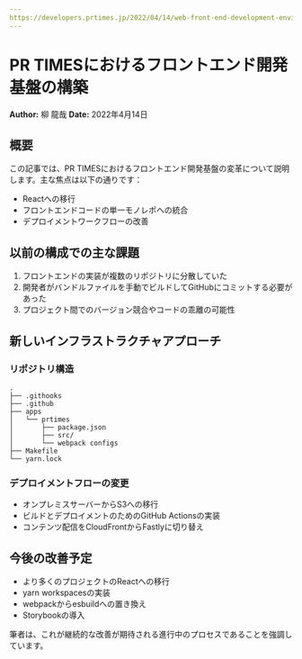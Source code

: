 ```yaml
---
https://developers.prtimes.jp/2022/04/14/web-front-end-development-enviroment-in-prtimes-inc/
---
```


# PR TIMESにおけるフロントエンド開発基盤の構築

**Author:** 柳 龍哉
**Date:** 2022年4月14日

## 概要

この記事では、PR TIMESにおけるフロントエンド開発基盤の変革について説明します。主な焦点は以下の通りです：

- Reactへの移行
- フロントエンドコードの単一モノレポへの統合
- デプロイメントワークフローの改善

## 以前の構成での主な課題

1. フロントエンドの実装が複数のリポジトリに分散していた
2. 開発者がバンドルファイルを手動でビルドしてGitHubにコミットする必要があった
3. プロジェクト間でのバージョン競合やコードの乖離の可能性

## 新しいインフラストラクチャアプローチ

### リポジトリ構造

```
.
├── .githooks
├── .github
├── apps
│   └── prtimes
│       ├── package.json
│       ├── src/
│       └── webpack configs
├── Makefile
└── yarn.lock
```

### デプロイメントフローの変更

- オンプレミスサーバーからS3への移行
- ビルドとデプロイメントのためのGitHub Actionsの実装
- コンテンツ配信をCloudFrontからFastlyに切り替え

## 今後の改善予定

- より多くのプロジェクトのReactへの移行
- yarn workspacesの実装
- webpackからesbuildへの置き換え
- Storybookの導入

筆者は、これが継続的な改善が期待される進行中のプロセスであることを強調しています。
